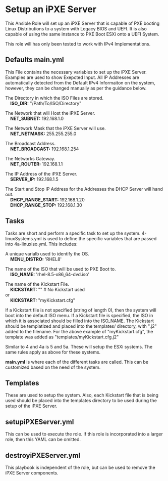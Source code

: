 # Setup an iPXE Server

This Ansible Role will set up an iPXE Server that is capable of PXE booting Linux Distributions to a system with Legacy BIOS and UEFI. It is also capable of using the same instance to PXE Boot ESXi onto a UEFI System.

This role will has only been tested to work with IPv4 Implementations.

## Defaults main.yml
This File contains the necessary variables to set up the iPXE Server. Examples are used to show Exepcted Input. All IP Addresses are automatically detected from the Default IPv4 Informaiton on the system, however, they can be changed manually as per the guidance below.

The Directory in which the ISO Files are stored.  
&nbsp; &nbsp; **ISO_DIR:** "/Path/To/ISO/Directory"

The Network that will Host the iPXE Server.  
&nbsp; &nbsp; **NET_SUBNET:** 192.168.1.0

The Network Mask that the iPXE Server will use.  
&nbsp; &nbsp; **NET_NETMASK:** 255.255.255.0

The Broadcast Address.  
&nbsp; &nbsp; **NET_BROADCAST:** 192.168.1.254

The Networks Gateway.  
&nbsp; &nbsp; **NET_ROUTER:** 192.168.1.1

The IP Address of the iPXE Server.  
&nbsp; &nbsp; **SERVER_IP:** 192.168.1.5

The Start and Stop IP Address for the Addresses the DHCP Server will hand out.  
&nbsp; &nbsp; **DHCP_RANGE_START:** 192.168.1.20  
&nbsp; &nbsp; **DHCP_RANGE_STOP:** 192.168.1.30

## Tasks
Tasks are short and perform a specific task to set up the system. 
4-linuxSystems.yml is used to define the specific variables that are passed into 4a-linuxiso.yml. This includes:

A unique varialb used to identify the OS.  
&nbsp; &nbsp; **MENU_DISTRO:** 'RHEL8'

The name of the ISO that will be used to PXE Boot to.  
&nbsp; &nbsp; **ISO_NAME:** 'rhel-8.5-x86_64-dvd.iso'

The name of the Kickstart File.  
&nbsp; &nbsp; **KICKSTART:** "" \# No Kickstart used  
or  
&nbsp; &nbsp; **KICKSTART:** "myKickstart.cfg"

If a Kickstart file is not specified (string of length 0), then the system will boot into the default ISO menu. If a Kickstart file is specified, the ISO in which it is associated should be filled into the ISO_NAME. The Kickstart should be templatized and placed into the templates/ directory, with ".j2" added to the filename. For the above example of "myKickstart.cfg", the template was added as "templates/myKickstart.cfg.j2"

Similar to 4 and 4a is 5 and 5a. These will setup the ESXi systems. The same rules apply as above for these systems.

**main.yml** is where each of the different tasks are called. This can be customized based on the need of the system.

## Templates
These are used to setup the system. Also, each Kickstart file that is being used should be placed into the templates directory to be used during the setup of the iPXE Server.

## setupiPXEServer.yml
This can be used to execute the role. If this role is incorporated into a larger role, then this YAML can be omitted.

## destroyiPXEServer.yml 
This playbook is independent of the role, but can be used to remove the iPXE Server components.
